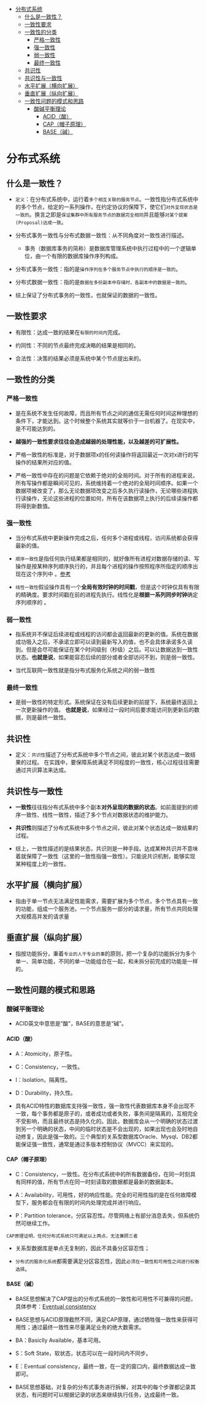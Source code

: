 - [分布式系统](#分布式系统)
  - [什么是一致性？](#什么是一致性)
  - [一致性要求](#一致性要求)
  - [一致性的分类](#一致性的分类)
    - [严格一致性](#严格一致性)
    - [强一致性](#强一致性)
    - [弱一致性](#弱一致性)
    - [最终一致性](#最终一致性)
  - [共识性](#共识性)
  - [共识性与一致性](#共识性与一致性)
  - [水平扩展（横向扩展）](#水平扩展横向扩展)
  - [垂直扩展（纵向扩展）](#垂直扩展纵向扩展)
  - [一致性问题的模式和思路](#一致性问题的模式和思路)
    - [酸碱平衡理论](#酸碱平衡理论)
      - [ACID（酸）](#acid酸)
      - [CAP（帽子原理）](#cap帽子原理)
      - [BASE（碱）](#base碱)
# 分布式系统

## 什么是一致性？

- `定义`：在分布式系统中，运行着`多个相互关联的服务节点`。一致性指分布式系统中的多个节点，给定的一系列操作，在约定协议的保障下，使它们`对外呈现状态是一致的`。换言之即是`保证集群中所有服务节点的数据完全相同`并且能够`对某个提案(Proposal)达成一致`。

- 分布式事务一致性与分布式数据一致性：从不同角度对一致性进行描述。

    - 事务（数据库事务的简称）是数据库管理系统中执行过程中的一个逻辑单位，由一个有限的数据库操作序列构成。

- 分布式事务一致性：指的是`操作序列在多个服务节点中执行的顺序是一致的`。

- 分布式数据一致性：指的是`数据在多份副本中存储时，各副本中的数据是一致的`。

- 综上保证了分布式事务的一致性，也就保证的数据的一致性。

## 一致性要求

- 有限性：达成一致的结果在`有限的时间内`完成。

- 约同性：不同的节点最终完成决略的结果是相同的。

- 合法性：决策的结果必须是系统中某个节点提出来的。

## 一致性的分类

### 严格一致性

- 是在系统不发生任何故障，而且所有节点之间的通信无需任何时间这种理想的条件下，才能达到。这个时候整个系统其实就等价于一台机器了。在现实中，是不可能达到的。

- **越强的一致性要求往往会造成越弱的处理性能，以及越差的可扩展性。**

- 严格一致性的标准是，对于数据项x的任何读操作将返回最近一次对x进行的写操作的结果所对应的值。

- 严格一致性中存在的问题是它依赖于绝对的全局时间。对于所有的进程来说，所有写操作都是瞬间可见的，系统维持着一个绝对的全局时间顺序。如果一个数据项被改变了，那么无论数据项改变之后多久执行读操作，无论哪些进程执行读操作，无论这些进程的位置如何，所有在该数据项上执行的后续读操作都将得到新数值。

### 强一致性

- 当分布式系统中更新操作完成之后，任何多个进程或线程，访问系统都会获得最新的值。

- `顺序一致性`是指任何执行结果都是相同的，就好像所有进程对数据存储的读、写操作是按某种序列顺序执行的，并且每个进程的操作按照程序所指定的顺序出现在这个序列中 。[参考](https://zhuanlan.zhihu.com/p/35596768)

- `线性一致性`假设操作具有一个**全局有效时钟的时间戳**，但是这个时钟仅具有有限的精确度。要求时间戳在前的进程先执行。线性化是**根据一系列同步时钟**确定序列顺序的 。

### 弱一致性

- 指系统并不保证后续进程或线程的访问都会返回最新的更新的值。系统在数据成功吸入之后，不承诺立即可以读到最新写入的值，也不会具体承诺多久读到。但是会尽可能保证在某个时间级别（秒级）之后。可以让数据达到一致性状态。**也就是说**，如果能容忍后续的部分或者全部访问不到，则是弱一致性。

- 当代互联网一致性就是指分布式服务化系统之间的弱一致性

### 最终一致性

- 是弱一致性的特定形式。系统保证在没有后续更新的前提下，系统最终返回上一次更新操作的值。 **也就是说**，如果经过一段时间后要求能访问到更新后的数据，则是最终一致性。

## 共识性

- 定义：`共识性`描述了分布式系统中多个节点之间，彼此对某个状态达成一致结果的过程。 在实践中，要保障系统满足不同程度的一致性，核心过程往往需要通过共识算法来达成。

## 共识性与一致性

- **一致性**往往指分布式系统中多个副本**对外呈现的数据的状态**。如前面提到的顺序一致性、线性一致性，描述了多个节点对数据状态的维护能力。

- **共识性**则描述了分布式系统中多个节点之间，彼此对某个状态达成一致结果的过程。

- 综上，一致性描述的是结果状态，共识则是一种手段。达成某种共识并不意味着就保障了一致性（这里的一致性指强一致性）。只能说共识机制，能够实现某种程度上的一致性。

## 水平扩展（横向扩展）

- 指由于单一节点无法满足性能需求，需要扩展为多个节点，多个节点具有一致的功能，组成一个服务池，一个节点服务一部分的请求量，所有节点共同处理大规模高并发的请求量

## 垂直扩展（纵向扩展）

- 指按功能拆分，秉着`专业的人干专业的事`的原则，把一个复杂的功能拆分为多个单一、简单功能，不同的单一功能组合在一起，和未拆分前完成的功能是一样的。

## 一致性问题的模式和思路

### 酸碱平衡理论

- ACID英文中意思是“酸”，BASE的意思是“碱”。

#### ACID（酸）

- A：Atomicity，原子性。

- C：Consistency，一致性。

- I：Isolation，隔离性。

- D：Durability，持久性。

- 具有ACID特性的数据库支持强一致性，强一致性代表数据库本身不会出现不一致，每个事务都是原子的，或者成功或者失败，事务间是隔离的，互相完全不受影响，而且最终状态是持久化的。因此，数据库会从一个明确的状态过渡到另一个明确的状态，中间的临时状态是不会出现的，如果出现也会及时地自动修复，因此是强一致的。三个典型的关系型数据库Oracle、Mysql、DB2都能保证强一致性，通常是通过多版本控制协议（MVCC）来实现的。

#### CAP（帽子原理）

- C：Consistency，一致性。在分布式系统中的所有数据备份，在同一时刻具有同样的值，所有节点在同一时刻读取的数据都是最新的数据副本。

- A：Availability，可用性，好的响应性能。完全的可用性指的是在任何故障模型下，服务都会在有限的时间内处理完成并进行响应。

- P：Partition tolerance，分区容忍性。尽管网络上有部分消息丢失，但系统仍然可继续工作。

`CAP原理证明，任何分布式系统只可满足以上两点，无法兼顾三者`

- 关系型数据库是单点无复制的，因此不具备分区容忍性；

- `分布式的服务化系统`都需要满足分区容忍性，因此`必须在一致性和可用性之间进行权衡选择`。

#### BASE（碱）

- BASE思想解决了CAP提出的分布式系统的一致性和可用性不可兼得的问题，具体参考：[Eventual consistency](https://en.wikipedia.org/wiki/Eventual_consistency)

- BASE思想与ACID原理截然不同，满足CAP原理，通过牺牲强一致性来获得可用性；通过最终一致性来尽量满足业务的绝大数需求。

- BA：Basiclly Available，基本可用。

- S：Soft State，软状态，状态可以在一段时间内不同步。

- E：Eventual consistency，最终一致，在一定的窗口内，最终数据达成一致即可。

- BASE思想基础，对复杂的分布式事务进行拆解，对其中的每个步骤都记录其状态，有问题时可以根据记录的状态来继续执行任务，达成最终一致。
